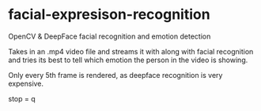 # facial-expresison-recognition

OpenCV & DeepFace facial recognition and emotion detection

Takes in an .mp4 video file and streams it with along with facial recognition and tries its best to tell which emotion the person in the video is showing.

Only every 5th frame is rendered, as deepface recognition is very expensive.

stop = q
